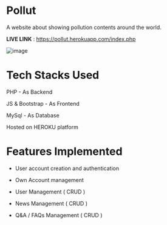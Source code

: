 # Pollut

A website about showing pollution contents around the world.

**LIVE LINK** : https://pollut.herokuapp.com/index.php

![image](https://user-images.githubusercontent.com/58725895/200116820-38256876-3885-4426-8595-7cb7993bef28.png)

# Tech Stacks Used

PHP - As Backend

JS & Bootstrap - As Frontend

MySql - As Database

Hosted on HEROKU platform

# Features Implemented

- User account creation and authentication

- Own Account management

- User Management ( CRUD )

- News Management ( CRUD )

- Q&A / FAQs Management ( CRUD )






